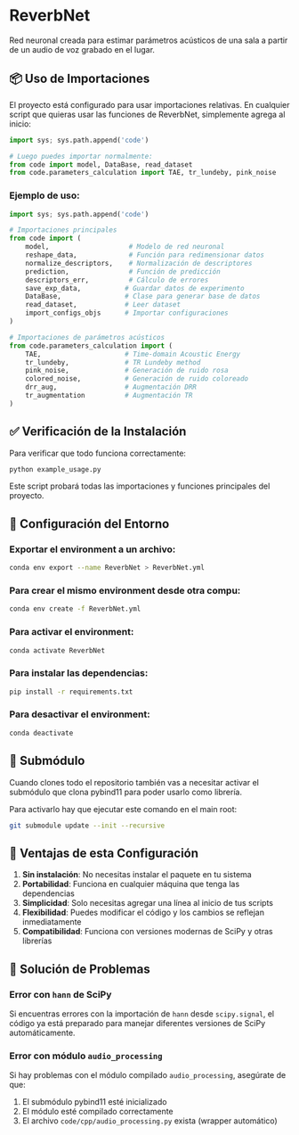 # ReverbNet
Red neuronal creada para estimar parámetros acústicos de una sala a partir de un audio de voz grabado en el lugar.

## 📦 Uso de Importaciones

El proyecto está configurado para usar importaciones relativas. En cualquier script que quieras usar las funciones de ReverbNet, simplemente agrega al inicio:

```python
import sys; sys.path.append('code')

# Luego puedes importar normalmente:
from code import model, DataBase, read_dataset
from code.parameters_calculation import TAE, tr_lundeby, pink_noise
```

### Ejemplo de uso:

```python
import sys; sys.path.append('code')

# Importaciones principales
from code import (
    model,                    # Modelo de red neuronal
    reshape_data,             # Función para redimensionar datos
    normalize_descriptors,    # Normalización de descriptores
    prediction,               # Función de predicción
    descriptors_err,          # Cálculo de errores
    save_exp_data,           # Guardar datos de experimento
    DataBase,                # Clase para generar base de datos
    read_dataset,            # Leer dataset
    import_configs_objs      # Importar configuraciones
)

# Importaciones de parámetros acústicos
from code.parameters_calculation import (
    TAE,                     # Time-domain Acoustic Energy
    tr_lundeby,              # TR Lundeby method
    pink_noise,              # Generación de ruido rosa
    colored_noise,           # Generación de ruido coloreado
    drr_aug,                 # Augmentación DRR
    tr_augmentation          # Augmentación TR
)
```

## ✅ Verificación de la Instalación

Para verificar que todo funciona correctamente:

```bash
python example_usage.py
```

Este script probará todas las importaciones y funciones principales del proyecto.

## 🔧 Configuración del Entorno

### Exportar el environment a un archivo:

```bash
conda env export --name ReverbNet > ReverbNet.yml
```

### Para crear el mismo environment desde otra compu:

```bash
conda env create -f ReverbNet.yml
```

### Para activar el environment:

```bash
conda activate ReverbNet
```

### Para instalar las dependencias:

```bash
pip install -r requirements.txt
```

### Para desactivar el environment:

```bash
conda deactivate
```

## 📁 Submódulo

Cuando clones todo el repositorio también vas a necesitar activar el submódulo que clona pybind11 para poder usarlo como librería.

Para activarlo hay que ejecutar este comando en el main root:

```bash
git submodule update --init --recursive
```

## 🎯 Ventajas de esta Configuración

1. **Sin instalación**: No necesitas instalar el paquete en tu sistema
2. **Portabilidad**: Funciona en cualquier máquina que tenga las dependencias
3. **Simplicidad**: Solo necesitas agregar una línea al inicio de tus scripts
4. **Flexibilidad**: Puedes modificar el código y los cambios se reflejan inmediatamente
5. **Compatibilidad**: Funciona con versiones modernas de SciPy y otras librerías

## 🔧 Solución de Problemas

### Error con `hann` de SciPy
Si encuentras errores con la importación de `hann` desde `scipy.signal`, el código ya está preparado para manejar diferentes versiones de SciPy automáticamente.

### Error con módulo `audio_processing`
Si hay problemas con el módulo compilado `audio_processing`, asegúrate de que:
1. El submódulo pybind11 esté inicializado
2. El módulo esté compilado correctamente
3. El archivo `code/cpp/audio_processing.py` exista (wrapper automático)